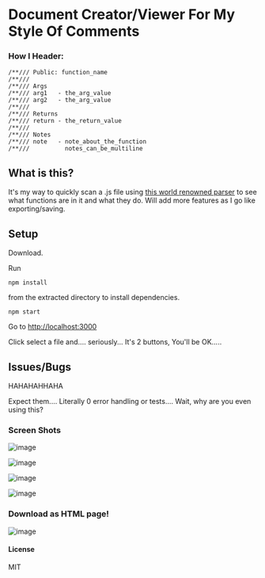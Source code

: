 # Document Creator/Viewer For My Style Of Comments

### How I Header:

    /**/// Public: function_name
    /**///
    /**/// Args
    /**/// arg1   - the_arg_value
    /**/// arg2   - the_arg_value
    /**///
    /**/// Returns
    /**/// return - the_return_value
    /**///
    /**/// Notes
    /**/// note   - note_about_the_function
    /**///          notes_can_be_multiline

## What is this?

It's my way to quickly scan a .js file using [this world renowned parser](https://github.com/TerrordactylDesigns/TerrorParser) to see what functions are in it and what they do. Will add more features as I go like exporting/saving.

## Setup

Download.

Run

    npm install

from the extracted directory to install dependencies.

    npm start

Go to [http://localhost:3000](http://localhost:3000)

Click select a file and.... seriously... It's 2 buttons, You'll be OK.....

## Issues/Bugs

HAHAHAHHAHA

Expect them.... Literally 0 error handling or tests.... Wait, why are you even using this?

### Screen Shots

![image](https://dl.dropbox.com/u/51430720/Screen%20Shot%202012-12-24%20at%206.20.44%20PM.png)

![image](https://dl.dropbox.com/u/51430720/Screen%20Shot%202012-12-24%20at%206.21.08%20PM.png)

![image](https://dl.dropbox.com/u/51430720/Screen%20Shot%202012-12-24%20at%206.21.14%20PM.png)

![image](https://dl.dropbox.com/u/51430720/Screen%20Shot%202012-12-24%20at%206.21.21%20PM.png)

### Download as HTML page!
![image](https://dl.dropbox.com/u/51430720/Screen%20Shot%202012-12-24%20at%206.21.45%20PM.png)

#### License

MIT